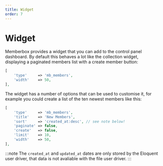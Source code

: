 ```yaml
---
title: Widget
order: 7
---
```


# Widget

Memberbox provides a widget that you can add to the control panel dashboard. By default this behaves a lot like the collection widget, displaying a paginated members list with a create member button:

```php
[
    'type'     => 'mb_members',
    'width'    => 50,
],
```

The widget has a number of options that can be used to customise it, for example you could create a list of the ten newest members like this:

```php
[
    'type'     => 'mb_members',
    'title'    => 'New Members',
    'sort'     => 'created_at:desc', // see note below!
    'paginate' => false,
    'create'   => false,
    'limit'    => 10,
    'width'    => 50,
],
```

:::note
The `created_at` and `updated_at` dates are only stored by the Eloquent user driver, that data is not avaliable with the file user driver.
:::